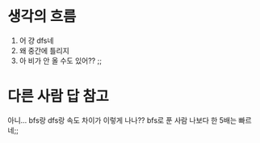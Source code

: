 # 생각의 흐름
1. 어 걍 dfs네
2. 왜 중간에 틀리지
3. 아 비가 안 올 수도 있어?? ;;

# 다른 사람 답 참고
아니... bfs랑 dfs랑 속도 차이가 이렇게 나나?? bfs로 푼 사람 나보다 한 5배는 빠르네;;

